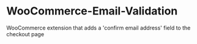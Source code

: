 WooCommerce-Email-Validation
============================

WooCommerce extension that adds a 'confirm email address' field to the checkout page
